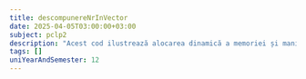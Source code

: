 ```yaml
---
title: descompunereNrInVector
date: 2025-04-05T03:00:00+03:00
subject: pclp2
description: "Acest cod ilustrează alocarea dinamică a memoriei și manipularea pointerilor. Funcțiile folosesc pointeri transmiși prin referință pentru a aloca și modifica adrese de memorie, extrăgând cifrele unui număr."
tags: []
uniYearAndSemester: 12
---
```


